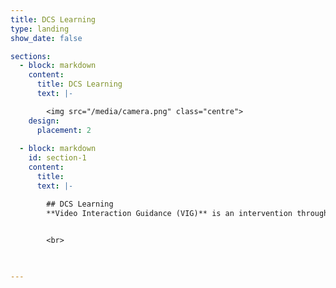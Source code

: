 ```yaml
---
title: DCS Learning
type: landing
show_date: false

sections:
  - block: markdown
    content:
      title: DCS Learning
      text: |-

        <img src="/media/camera.png" class="centre">
    design:
      placement: 2
  
  - block: markdown
    id: section-1
    content:
      title:
      text: |-

        ## DCS Learning
        **Video Interaction Guidance (VIG)** is an intervention through which a practitioner aims to enhance communication within relationships. It works by engaging clients actively in a process of change towards realising their own hopes for a better future in their relationships with others who are important to them.

        
        <br>

        

---
```


